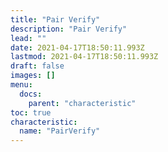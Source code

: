 ```yaml
---
title: "Pair Verify"
description: "Pair Verify"
lead: ""
date: 2021-04-17T18:50:11.993Z
lastmod: 2021-04-17T18:50:11.993Z
draft: false
images: []
menu:
  docs:
    parent: "characteristic"
toc: true
characteristic:
  name: "PairVerify"
---
```

